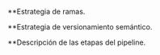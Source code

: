 **Estrategia de ramas.



**Estrategia de versionamiento semántico.



**Descripción de las etapas del pipeline.

